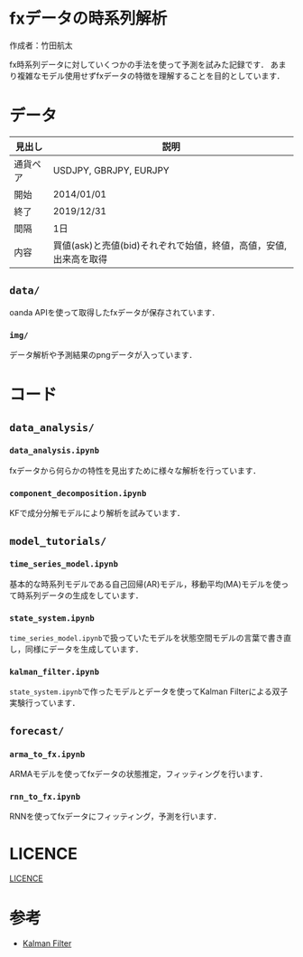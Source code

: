 # fxデータの時系列解析
作成者：竹田航太

fx時系列データに対していくつかの手法を使って予測を試みた記録です．
あまり複雑なモデル使用せずfxデータの特徴を理解することを目的としています．

# データ
|見出し|説明|
|---|---|
|通貨ペア| USDJPY, GBRJPY, EURJPY|
|開始| 2014/01/01|
|終了| 2019/12/31|
|間隔 | 1日|
|内容|買値(ask)と売値(bid)それぞれで始値，終値，高値，安値,出来高を取得|

## `data/`
oanda APIを使って取得したfxデータが保存されています．
### `img/`
データ解析や予測結果のpngデータが入っています．

# コード
## `data_analysis/`
### `data_analysis.ipynb`
fxデータから何らかの特性を見出すために様々な解析を行っています．

### `component_decomposition.ipynb`
KFで成分分解モデルにより解析を試みています．

## `model_tutorials/`
### `time_series_model.ipynb`
基本的な時系列モデルである自己回帰(AR)モデル，移動平均(MA)モデルを使って時系列データの生成をしています．

### `state_system.ipynb`
`time_series_model.ipynb`で扱っていたモデルを状態空間モデルの言葉で書き直し，同様にデータを生成しています．

### `kalman_filter.ipynb`
`state_system.ipynb`で作ったモデルとデータを使ってKalman Filterによる双子実験行っています．

## `forecast/`
### `arma_to_fx.ipynb`
ARMAモデルを使ってfxデータの状態推定，フィッティングを行います．

### `rnn_to_fx.ipynb`
RNNを使ってfxデータにフィッティング，予測を行います．

# LICENCE
[LICENCE](https://github.com/KotaTakeda/fx_time_series_analysis/blob/main/LICENCE)

# 参考
- [Kalman Filter](https://github.com/KotaTakeda/rccs_online_school)
